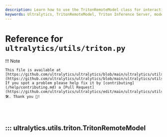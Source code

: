 ```yaml
---
description: Learn how to use the TritonRemoteModel class for interacting with remote Triton Inference Server models. Detailed guide with code examples and attributes.
keywords: Ultralytics, TritonRemoteModel, Triton Inference Server, model client, inference, remote model, machine learning, AI, Python
---
```


# Reference for `ultralytics/utils/triton.py`

!!! Note

    This file is available at [https://github.com/ultralytics/ultralytics/blob/main/ultralytics/utils/triton.py](https://github.com/ultralytics/ultralytics/blob/main/ultralytics/utils/triton.py). If you spot a problem please help fix it by [contributing](/help/contributing.md) a [Pull Request](https://github.com/ultralytics/ultralytics/edit/main/ultralytics/utils/triton.py) 🛠️. Thank you 🙏!

<br><br>

## ::: ultralytics.utils.triton.TritonRemoteModel

<br><br>